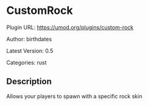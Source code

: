 # CustomRock

Plugin URL: https://umod.org/plugins/custom-rock

Author: birthdates

Latest Version: 0.5

Categories: rust

## Description

Allows your players to spawn with a specific rock skin
